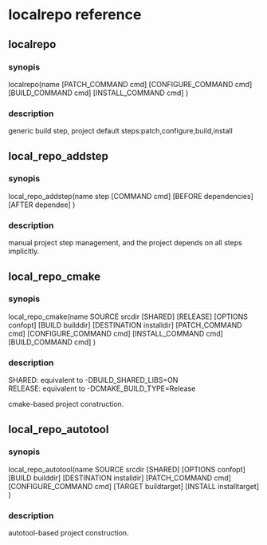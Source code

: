 # localrepo reference
## localrepo
### synopis
localrepo(name
        \[PATCH\_COMMAND cmd\]
        \[CONFIGURE\_COMMAND cmd\]
        \[BUILD\_COMMAND cmd\]
        \[INSTALL\_COMMAND cmd\]
        )
### description
generic build step, project default steps:patch,configure,build,install

## local\_repo\_addstep
### synopis
local\_repo\_addstep(name step
        \[COMMAND cmd\]
        \[BEFORE dependencies\]
        \[AFTER dependee\]
        )
### description
manual project step management, and the project depends on all steps implicitly.

## local\_repo\_cmake
### synopis
local\_repo\_cmake(name
        SOURCE srcdir
        \[SHARED\] \[RELEASE\]
        \[OPTIONS confopt\]
        \[BUILD builddir\]
        \[DESTINATION installdir\]
        \[PATCH\_COMMAND cmd\]
        \[CONFIGURE\_COMMAND cmd\]
        \[INSTALL\_COMMAND cmd\]
        \[BUILD\_COMMAND cmd\]
        )
### description
SHARED: equivalent to -DBUILD\_SHARED\_LIBS=ON  
RELEASE: equivalent to -DCMAKE\_BUILD\_TYPE=Release

cmake-based project construction.

## local\_repo\_autotool
### synopis
local\_repo\_autotool(name
        SOURCE srcdir
        \[SHARED\]
        \[OPTIONS confopt\]
        \[BUILD builddir\]
        \[DESTINATION installdir\]
        \[PATCH\_COMMAND cmd\]
        \[CONFIGURE\_COMMAND cmd\]
        \[TARGET buildtarget\]
        \[INSTALL installtarget\]
        )
### description
autotool-based project construction.
